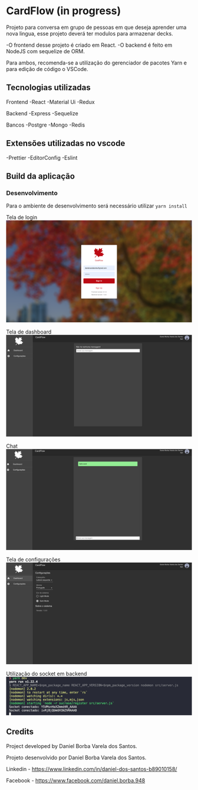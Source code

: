 # CardFlow (in progress)

Projeto para conversa em grupo de pessoas em que deseja aprender uma nova lingua, esse projeto deverá ter modulos para armazenar decks.

-O frontend desse projeto é criado em React.
-O backend é feito em NodeJS com sequelize de ORM.

Para ambos, recomenda-se a utilização do gerenciador de pacotes Yarn e para edição de código o VSCode.

## Tecnologias utilizadas

Frontend
-React
-Material Ui
-Redux

Backend
-Express
-Sequelize

Bancos
-Postgre
-Mongo
-Redis

## Extensões utilizadas no vscode

-Prettier
-EditorConfig
-Eslint

## Build da aplicação

### Desenvolvimento

Para o ambiente de desenvolvimento será necessário utilizar `yarn install`

Tela de login
![alt text](https://github.com/danielborbavareladossantos/cardFlow/blob/master/docs/image-1.png?raw=true)

Tela de dashboard
![alt text](https://github.com/danielborbavareladossantos/cardFlow/blob/master/docs/image-2.png?raw=true)

Chat
![alt text](https://github.com/danielborbavareladossantos/cardFlow/blob/master/docs/image-3.png?raw=true)

Tela de configurações
![alt text](https://github.com/danielborbavareladossantos/cardFlow/blob/master/docs/image-4.png?raw=true)

Utilização do socket em backend
![alt text](https://github.com/danielborbavareladossantos/cardFlow/blob/master/docs/image-5.png?raw=true)

## Credits

Project developed by Daniel Borba Varela dos Santos.

Projeto desenvolvido por Daniel Borba Varela dos Santos.

Linkedin - https://www.linkedin.com/in/daniel-dos-santos-b89010158/

Facebook - https://www.facebook.com/daniel.borba.948
